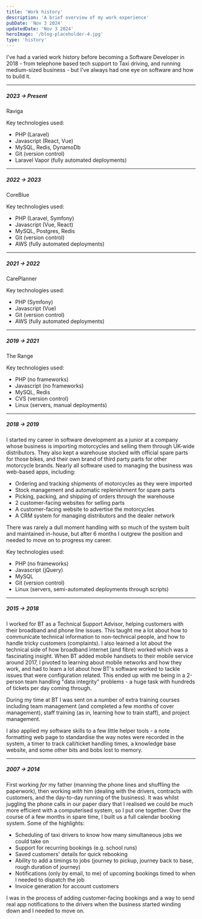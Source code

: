 ```yaml
---
title: 'Work history'
description: 'A brief overview of my work experience'
pubDate: 'Nov 3 2024'
updatedDate: 'Nov 3 2024'
heroImage: '/blog-placeholder-4.jpg'
type: 'history'
---
```

I've had a varied work history before becoming a Software Developer in 2018 - from telephone based tech support
to Taxi driving, and running medium-sized business - but I've always had one eye on software and how to build it.

---
##### 2023 &rarr; Present
Raviga

Key technologies used:
* PHP (Laravel)
* Javascript (React, Vue)
* MySQL, Redis, DynamoDb
* Git (version control)
* Laravel Vapor (fully automated deployments)

---
##### 2022 &rarr; 2023
CoreBlue

Key technologies used:
* PHP (Laravel, Symfony)
* Javascript (Vue, React)
* MySQL, Postgres, Redis
* Git (version control)
* AWS (fully automated deployments)

---
##### 2021 &rarr; 2022
CarePlanner

Key technologies used:
* PHP (Symfony)
* Javascript (Vue)
* Git (version control)
* AWS (fully automated deployments)

---
##### 2019 &rarr; 2021
The Range

Key technologies used:
* PHP (no frameworks)
* Javascript (no frameworks)
* MySQL, Redis
* CVS (version control)
* Linux (servers, manual deployments)

---
##### 2018 &rarr; 2019
I started my career in software development as a junior at a company whose business is importing motorcycles and selling
them through UK-wide distributors.  They also kept a warehouse stocked with official spare parts for those bikes, and
their own brand of third party parts for other motorcycle brands.  Nearly all software used to managing the business was
web-based apps, including:
* Ordering and tracking shipments of motorcycles as they were imported
* Stock management and automatic replenishment for spare parts
* Picking, packing, and shipping of orders through the warehouse
* 2 customer-facing websites for selling parts
* A customer-facing website to advertise the motorcycles
* A CRM system for managing distributors and the dealer network

There was rarely a dull moment handling with so much of the system built and maintained in-house, but after 6 months I
outgrew the position and needed to move on to progress my career.

Key technologies used:
* PHP (no frameworks)
* Javascript (jQuery)
* MySQL
* Git (version control)
* Linux (servers, semi-automated deployments through scripts)

---
##### 2015 &rarr; 2018
I worked for BT as a Technical Support Advisor, helping customers with their broadband and phone line issues.
This taught me a lot about how to communicate technical information to non-technical people, and how to handle tricky
customers (complaints).  I also learned a lot about the technical side of how broadband internet (and fibre) worked which
was a fascinating insight.  When BT added mobile handsets to their mobile service around 2017, I pivoted to learning
about mobile networks and how they work, and had to learn a lot about how BT's software worked to tackle issues that were
configuration related.  This ended up with me being in a 2-person team handling "data integrity" problems - a huge task
with hundreds of tickets per day coming through.

During my time at BT I was sent on a number of extra training courses including team management (and completed a few months
of cover management), staff training (as in, learning how to train staff), and project management.

I also applied my software skills to a few little helper tools - a note formatting web page to standardise the way notes were
recorded in the system, a timer to track call/ticket handling times, a knowledge base website, and some other bits and bobs lost to memory.

---
##### 2007 &rarr; 2014
First working _for_ my father (manning the phone lines and shuffling the paperwork),
then working _with_ him (dealing with the drivers, contracts with customers, and the day-to-day running of the business).
It was whilst juggling the phone calls in our paper diary that I realised we could be much more efficient with a computerised system,
so I put one together.  Over the course of a few months in spare time, I built us a full calendar booking system.
Some of the highlights:
* Scheduling of taxi drivers to know how many simultaneous jobs we could take on
* Support for recurring bookings (e.g. school runs)
* Saved customers' details for quick rebooking
* Ability to add a timings to jobs (journey to pickup, journey back to base, rough duration of journey)
* Notifications (only by email, to me) of upcoming bookings timed to when I needed to dispatch the job
* Invoice generation for account customers

I was in the process of adding customer-facing bookings and a way to send real app notifications to the drivers when the
business started winding down and I needed to move on.